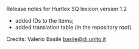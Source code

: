 Release notes for Hurtlex SQ lexicon version 1.2
- added IDs to the items;
- added translation table (in the repository root).

Credits: Valerio Basile <basile@di.unito.it>
